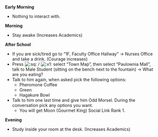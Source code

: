 **Early Morning**

- Nothing to interact with.

**Morning**

- Stay awake (Increases Academics)

**After School**

- If you are sick/tired go to “1F, Faculty Office Hallway” -> Nurses Office and take a drink. (Courage increases)
- Press ![:sq:](/assets/square.png) / ![:x1:](/assets/x1.png) select “Town Map”, then select “Paulownia Mall”, talk to Male Student (sitting on the bench next to the fountain) -> What are you eating?
- Talk to him again, when asked pick the following options:
  - Pheromone Coffee
  - Green
  - Hagakure Bowl
- Talk to him one last time and give him Odd Morsel. During the conversation pick any options you want.
  - You will get Moon (Gourmet King) Social Link Rank 1.

**Evening**

- Study inside your room at the desk. (Increases Academics)
